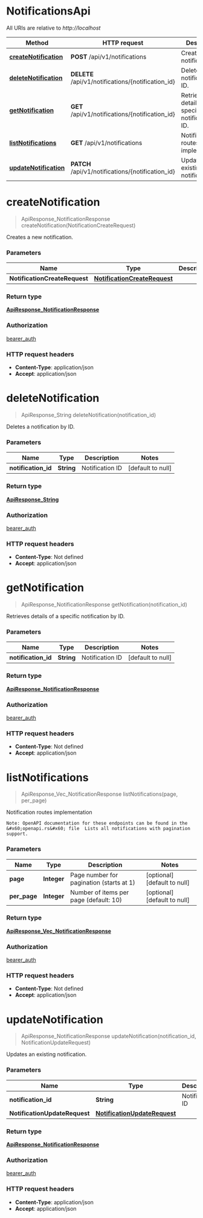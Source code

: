 # NotificationsApi

All URIs are relative to _http://localhost_

| Method                                                           | HTTP request                                       | Description                                         |
| ---------------------------------------------------------------- | -------------------------------------------------- | --------------------------------------------------- |
| [**createNotification**](NotificationsApi.md#createNotification) | **POST** /api/v1/notifications                     | Creates a new notification.                         |
| [**deleteNotification**](NotificationsApi.md#deleteNotification) | **DELETE** /api/v1/notifications/{notification_id} | Deletes a notification by ID.                       |
| [**getNotification**](NotificationsApi.md#getNotification)       | **GET** /api/v1/notifications/{notification_id}    | Retrieves details of a specific notification by ID. |
| [**listNotifications**](NotificationsApi.md#listNotifications)   | **GET** /api/v1/notifications                      | Notification routes implementation                  |
| [**updateNotification**](NotificationsApi.md#updateNotification) | **PATCH** /api/v1/notifications/{notification_id}  | Updates an existing notification.                   |

<a name="createNotification"></a>

# **createNotification**

> ApiResponse_NotificationResponse createNotification(NotificationCreateRequest)

Creates a new notification.

### Parameters

| Name                          | Type                                                                    | Description | Notes |
| ----------------------------- | ----------------------------------------------------------------------- | ----------- | ----- |
| **NotificationCreateRequest** | [**NotificationCreateRequest**](../Models/NotificationCreateRequest.md) |             |       |

### Return type

[**ApiResponse_NotificationResponse**](../Models/ApiResponse_NotificationResponse.md)

### Authorization

[bearer_auth](../README.md#bearer_auth)

### HTTP request headers

- **Content-Type**: application/json
- **Accept**: application/json

<a name="deleteNotification"></a>

# **deleteNotification**

> ApiResponse_String deleteNotification(notification_id)

Deletes a notification by ID.

### Parameters

| Name                | Type       | Description     | Notes             |
| ------------------- | ---------- | --------------- | ----------------- |
| **notification_id** | **String** | Notification ID | [default to null] |

### Return type

[**ApiResponse_String**](../Models/ApiResponse_String.md)

### Authorization

[bearer_auth](../README.md#bearer_auth)

### HTTP request headers

- **Content-Type**: Not defined
- **Accept**: application/json

<a name="getNotification"></a>

# **getNotification**

> ApiResponse_NotificationResponse getNotification(notification_id)

Retrieves details of a specific notification by ID.

### Parameters

| Name                | Type       | Description     | Notes             |
| ------------------- | ---------- | --------------- | ----------------- |
| **notification_id** | **String** | Notification ID | [default to null] |

### Return type

[**ApiResponse_NotificationResponse**](../Models/ApiResponse_NotificationResponse.md)

### Authorization

[bearer_auth](../README.md#bearer_auth)

### HTTP request headers

- **Content-Type**: Not defined
- **Accept**: application/json

<a name="listNotifications"></a>

# **listNotifications**

> ApiResponse_Vec_NotificationResponse listNotifications(page, per_page)

Notification routes implementation

    Note: OpenAPI documentation for these endpoints can be found in the &#x60;openapi.rs&#x60; file  Lists all notifications with pagination support.

### Parameters

| Name         | Type        | Description                              | Notes                        |
| ------------ | ----------- | ---------------------------------------- | ---------------------------- |
| **page**     | **Integer** | Page number for pagination (starts at 1) | [optional] [default to null] |
| **per_page** | **Integer** | Number of items per page (default: 10)   | [optional] [default to null] |

### Return type

[**ApiResponse_Vec_NotificationResponse**](../Models/ApiResponse_Vec_NotificationResponse.md)

### Authorization

[bearer_auth](../README.md#bearer_auth)

### HTTP request headers

- **Content-Type**: Not defined
- **Accept**: application/json

<a name="updateNotification"></a>

# **updateNotification**

> ApiResponse_NotificationResponse updateNotification(notification_id, NotificationUpdateRequest)

Updates an existing notification.

### Parameters

| Name                          | Type                                                                    | Description     | Notes             |
| ----------------------------- | ----------------------------------------------------------------------- | --------------- | ----------------- |
| **notification_id**           | **String**                                                              | Notification ID | [default to null] |
| **NotificationUpdateRequest** | [**NotificationUpdateRequest**](../Models/NotificationUpdateRequest.md) |                 |                   |

### Return type

[**ApiResponse_NotificationResponse**](../Models/ApiResponse_NotificationResponse.md)

### Authorization

[bearer_auth](../README.md#bearer_auth)

### HTTP request headers

- **Content-Type**: application/json
- **Accept**: application/json
